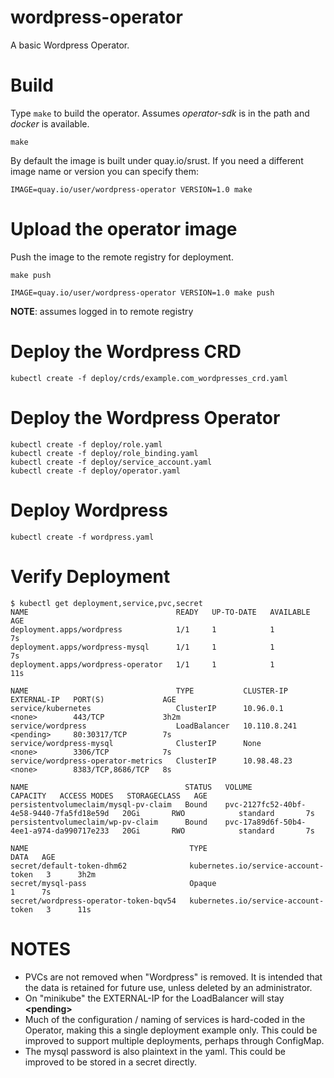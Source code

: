 # wordpress-operator
A basic Wordpress Operator.

# Build

Type `make` to build the operator. Assumes *operator-sdk* is in the path and *docker* is available.

```
make
```

By default the image is built under quay.io/srust. If you need a different image name or version you can specify them:

```
IMAGE=quay.io/user/wordpress-operator VERSION=1.0 make
```

# Upload the operator image

Push the image to the remote registry for deployment.

```
make push
```

```
IMAGE=quay.io/user/wordpress-operator VERSION=1.0 make push
```

**NOTE**: assumes logged in to remote registry

# Deploy the Wordpress CRD

```
kubectl create -f deploy/crds/example.com_wordpresses_crd.yaml
```

# Deploy the Wordpress Operator

```
kubectl create -f deploy/role.yaml
kubectl create -f deploy/role_binding.yaml
kubectl create -f deploy/service_account.yaml
kubectl create -f deploy/operator.yaml
```

# Deploy Wordpress

```
kubectl create -f wordpress.yaml
```

# Verify Deployment

```
$ kubectl get deployment,service,pvc,secret
NAME                                 READY   UP-TO-DATE   AVAILABLE   AGE
deployment.apps/wordpress            1/1     1            1           7s
deployment.apps/wordpress-mysql      1/1     1            1           7s
deployment.apps/wordpress-operator   1/1     1            1           11s

NAME                                 TYPE           CLUSTER-IP     EXTERNAL-IP   PORT(S)             AGE
service/kubernetes                   ClusterIP      10.96.0.1      <none>        443/TCP             3h2m
service/wordpress                    LoadBalancer   10.110.8.241   <pending>     80:30317/TCP        7s
service/wordpress-mysql              ClusterIP      None           <none>        3306/TCP            7s
service/wordpress-operator-metrics   ClusterIP      10.98.48.23    <none>        8383/TCP,8686/TCP   8s

NAME                                   STATUS   VOLUME                                     CAPACITY   ACCESS MODES   STORAGECLASS   AGE
persistentvolumeclaim/mysql-pv-claim   Bound    pvc-2127fc52-40bf-4e58-9440-7fa5fd18e59d   20Gi       RWO            standard       7s
persistentvolumeclaim/wp-pv-claim      Bound    pvc-17a89d6f-50b4-4ee1-a974-da990717e233   20Gi       RWO            standard       7s

NAME                                    TYPE                                  DATA   AGE
secret/default-token-dhm62              kubernetes.io/service-account-token   3      3h2m
secret/mysql-pass                       Opaque                                1      7s
secret/wordpress-operator-token-bqv54   kubernetes.io/service-account-token   3      11s
```

# NOTES

* PVCs are not removed when "Wordpress" is removed. It is intended that the data is retained for future use, unless deleted by an administrator.
* On "minikube" the EXTERNAL-IP for the LoadBalancer will stay **\<pending\>**
* Much of the configuration / naming of services is hard-coded in the Operator, making this a single deployment example only. This could be improved to support multiple deployments, perhaps through ConfigMap.
* The mysql password is also plaintext in the yaml. This could be improved to be stored in a secret directly.
